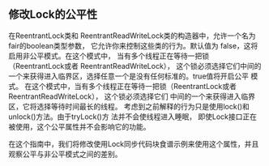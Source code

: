 ## 修改Lock的公平性

在ReentrantLock类和 ReentrantReadWriteLock类的构造器中，允许一个名为fair的boolean类型参数，
它允许你来控制这些类的行为。默认值为 false，这将启用非公平模式。在这个模式中，
当有多个线程正在等待一把锁（ReentrantLock或者 ReentrantReadWriteLock），
这个锁必须选择它们中间的一个来获得进入临界区，选择任意一个是没有任何标准的。true值将开启公平 模式。
在这个模式中，当有多个线程正在等待一把锁（ReentrantLock或者ReentrantReadWriteLock），
这个锁必须选择它们 中间的一个来获得进入临界区，它将选择等待时间最长的线程。
考虑到之前解释的行为只是使用lock()和unlock()方法。由于tryLock()方 法并不会使线程进入睡眠，
即使Lock接口正在被使用，这个公平属性并不会影响它的功能。

在这个指南中，我们将修改使用Lock同步代码块食谱示例来使用这个属性，并且观察公平与非公平模式之间的差别。